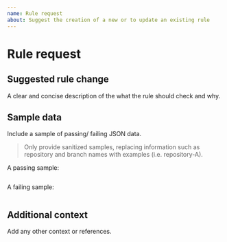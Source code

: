 ```yaml
---
name: Rule request
about: Suggest the creation of a new or to update an existing rule
---
```


# Rule request

## Suggested rule change

A clear and concise description of the what the rule should check and why.

## Sample data

Include a sample of passing/ failing JSON data.

> Only provide sanitized samples, replacing information such as repository and branch names with examples (i.e. repository-A).

A passing sample:

```json

```

A failing sample:

```json

```

## Additional context

Add any other context or references.
